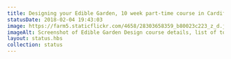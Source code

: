 ```yaml
---
title: Designing your Edible Garden, 10 week part-time course in Cardiff by Michele Fitzsimmons of Edible Landscaping, starts 8th March, looks super interesting
statusDate: 2018-02-04 19:43:03
image: https://farm5.staticflickr.com/4658/28303658359_b80023c223_z_d.jpg
imageAlt: Screenshot of Edible Garden Design course details, list of topics
layout: status.hbs
collection: status
---
```

